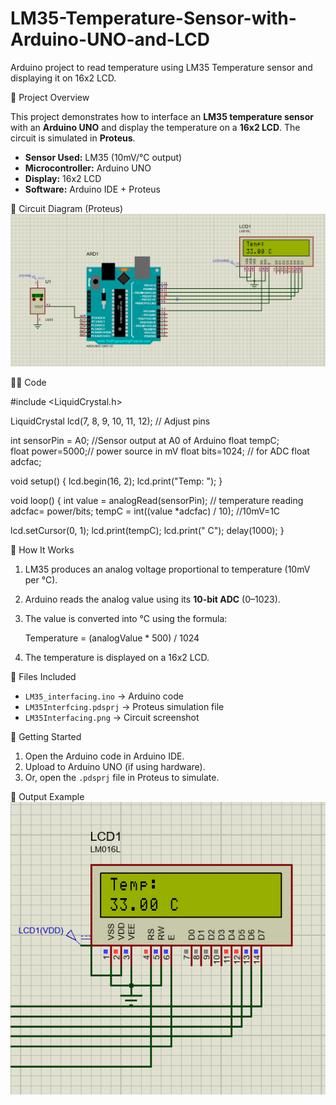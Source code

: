 # LM35-Temperature-Sensor-with-Arduino-UNO-and-LCD
Arduino project to read temperature using LM35 Temperature sensor and displaying it on 16x2 LCD.

 📌 Project Overview

This project demonstrates how to interface an **LM35 temperature sensor** with an **Arduino UNO** and display the temperature on a **16x2 LCD**.
The circuit is simulated in **Proteus**.

* **Sensor Used:** LM35 (10mV/°C output)
* **Microcontroller:** Arduino UNO
* **Display:** 16x2 LCD
* **Software:** Arduino IDE + Proteus

🔧 Circuit Diagram (Proteus)
![Circuit Screenshot](LM35Interfacing.png)

🧑‍💻 Code

#include <LiquidCrystal.h>

LiquidCrystal lcd(7, 8, 9, 10, 11, 12); // Adjust pins

int sensorPin = A0;  //Sensor output at A0 of Arduino
float tempC;  
float power=5000;// power source in mV
float bits=1024; // for ADC
float adcfac;

void setup() {
  lcd.begin(16, 2);
  lcd.print("Temp: ");
}

void loop() {
  int value = analogRead(sensorPin); // temperature reading
  adcfac= power/bits;
  tempC = int((value *adcfac) / 10); //10mV=1C

  lcd.setCursor(0, 1);
  lcd.print(tempC);
  lcd.print(" C");
  delay(1000);
}

🎯 How It Works

1. LM35 produces an analog voltage proportional to temperature (10mV per °C).
2. Arduino reads the analog value using its **10-bit ADC** (0–1023).
3. The value is converted into °C using the formula:

   Temperature = (analogValue * 500) / 1024
   
4. The temperature is displayed on a 16x2 LCD.

 📂 Files Included
* `LM35_interfacing.ino` → Arduino code
* `LM35Interfcing.pdsprj` → Proteus simulation file 
* `LM35Interfacing.png` → Circuit screenshot

🚀 Getting Started
1. Open the Arduino code in Arduino IDE.
2. Upload to Arduino UNO (if using hardware).
3. Or, open the `.pdsprj` file in Proteus to simulate.
   
📸 Output Example
![Output Screenshot](LM35Interfacingoutput.png)

